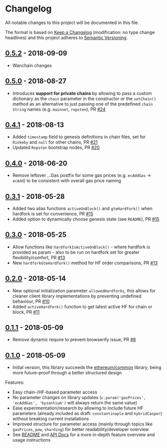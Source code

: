 # Changelog
All notable changes to this project will be documented in this file.

The format is based on [Keep a Changelog](http://keepachangelog.com/en/1.0.0/) 
(modification: no type change headlines) and this project adheres to 
[Semantic Versioning](http://semver.org/spec/v2.0.0.html).


## [0.5.2] - 2018-09-09
- Wanchain changes
  

[0.5.2]: https://github.com/WanJS/wanchainjs-common/compare/v0.5.0...v0.5.2

## [0.5.0] - 2018-08-27
- Introduces **support for private chains** by allowing to pass a custom dictionary as the ``chain`` parameter
  in the constructor or the ``setChain()`` method as an alternative to just passing one of the predefined
  ``chain`` ``String`` names (e.g. ``mainnet``, ``ropsten``), PR [#24](https://github.com/ethereumjs/ethereumjs-common/pull/24)
  

[0.5.0]: https://github.com/ethereumjs/ethereumjs-common/compare/v0.4.1...v0.5.0

## [0.4.1] - 2018-08-13
- Added ``timestamp`` field to genesis definitions in chain files, set for ``Rinkeby`` and ``null`` for other chains, PR [#21](https://github.com/ethereumjs/ethereumjs-common/pull/21)
- Updated ``Ropsten`` bootstrap nodes, PR [#20](https://github.com/ethereumjs/ethereumjs-common/pull/20)

[0.4.1]: https://github.com/ethereumjs/ethereumjs-common/compare/v0.4.0...v0.4.1

## [0.4.0] - 2018-06-20
- Remove leftover ...Gas postfix for some gas prices (e.g. ``ecAddGas`` -> ``ecAdd``) to
  be consistent with overall gas price naming

[0.4.0]: https://github.com/ethereumjs/ethereumjs-common/compare/v0.3.1...v0.4.0

## [0.3.1] - 2018-05-28
- Added two alias functions ``activeOnBlock()`` and ``gteHardfork()`` when hardfork is set for convenience, PR [#15](https://github.com/ethereumjs/ethereumjs-common/pull/15)
- Added option to dynamically choose genesis state (see ``README``), PR [#15](https://github.com/ethereumjs/ethereumjs-common/pull/15)

[0.3.1]: https://github.com/ethereumjs/ethereumjs-common/compare/v0.3.0...v0.3.1

## [0.3.0] - 2018-05-25
- Allow functions like ``hardforkIsActiveOnBlock()`` - where hardfork is provided as param - also to be run on hardfork set for greater flexibility/comfort, PR [#13](https://github.com/ethereumjs/ethereumjs-common/pull/13)
- New ``hardforkGteHardfork()`` method for HF order comparisons, PR [#13](https://github.com/ethereumjs/ethereumjs-common/pull/13)

[0.3.0]: https://github.com/ethereumjs/ethereumjs-common/compare/v0.2.0...v0.3.0

## [0.2.0] - 2018-05-14
- New optional initialization parameter ``allowedHardforks``,  this allows for cleaner client
library implementations by preventing undefined behaviour, PR [#10](https://github.com/ethereumjs/ethereumjs-common/pull/10)
- Added ``activeHardfork()`` function to get latest active HF for chain or block, PR [#11](https://github.com/ethereumjs/ethereumjs-common/pull/11)

[0.2.0]: https://github.com/ethereumjs/ethereumjs-common/compare/v0.1.1...v0.2.0

## [0.1.1] - 2018-05-09
- Remove dynamic require to prevent browserify issue, PR [#8](https://github.com/ethereumjs/ethereumjs-common/pull/8)

[0.1.1]: https://github.com/ethereumjs/ethereumjs-common/compare/v0.1.0...v0.1.1

## [0.1.0] - 2018-05-09
- Initial version, this library succeeds the [ethereum/common](https://github.com/ethereumjs/common/issues/12)
  library, being more future-proof through a better structured design
  
Features:
- Easy chain-/HF-based parameter access
- No parameter changes on library updates (``c.param('gasPrices', 'ecAddGas', 'byzantium')`` will always return the same value)
- Ease experimentation/research by allowing to include future HF parameters (already included as draft: ``constantinople`` and ``hybridCasper``) without breaking current installations
- Improved structure for parameter access (mainly through topics like ``gasPrices``, ``pow``, ``sharding``) for better readability/developer overview
- See [README](https://github.com/ethereumjs/ethereumjs-common) and [API Docs](https://github.com/ethereumjs/ethereumjs-common/blob/master/docs/index.md) for a more in-depth feature overview and usage instructions

[0.1.0]: https://github.com/ethereumjs/ethereumjs-common/compare/6d0df89...v0.1.0





